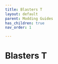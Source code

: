 ```yaml
---
title: Blasters T
layout: default
parent: Modding Guides
has_children: true
nav_order: 1

---
```


# Blasters T


